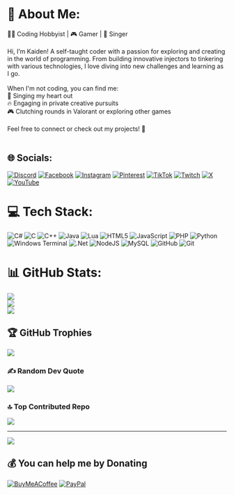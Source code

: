 # 💫 About Me:
👨‍💻 Coding Hobbyist | 🎮 Gamer | 🎤 Singer<br><br>Hi, I’m Kaiden! A self-taught coder with a passion for exploring and creating in the world of programming. From building innovative injectors to tinkering with various technologies, I love diving into new challenges and learning as I go.<br><br>When I'm not coding, you can find me:<br>🎵 Singing my heart out<br>🔥 Engaging in private creative pursuits<br>🎮 Clutching rounds in Valorant or exploring other games<br><br>Feel free to connect or check out my projects! 🚀<br><br>


## 🌐 Socials:
[![Discord](https://img.shields.io/badge/Discord-%237289DA.svg?logo=discord&logoColor=white)](https://discord.gg/https://discord.gg/VfgdAJzzXk) [![Facebook](https://img.shields.io/badge/Facebook-%231877F2.svg?logo=Facebook&logoColor=white)](https://facebook.com/kaiden.huh) [![Instagram](https://img.shields.io/badge/Instagram-%23E4405F.svg?logo=Instagram&logoColor=white)](https://instagram.com/kaiden_._._) [![Pinterest](https://img.shields.io/badge/Pinterest-%23E60023.svg?logo=Pinterest&logoColor=white)](https://pinterest.com/imkaiden) [![TikTok](https://img.shields.io/badge/TikTok-%23000000.svg?logo=TikTok&logoColor=white)](https://tiktok.com/@kaiden._._) [![Twitch](https://img.shields.io/badge/Twitch-%239146FF.svg?logo=Twitch&logoColor=white)](https://twitch.tv/imkaiden_) [![X](https://img.shields.io/badge/X-black.svg?logo=X&logoColor=white)](https://x.com/ImKaidenn) [![YouTube](https://img.shields.io/badge/YouTube-%23FF0000.svg?logo=YouTube&logoColor=white)](https://youtube.com/@imKaiden_) 

# 💻 Tech Stack:
![C#](https://img.shields.io/badge/c%23-%23239120.svg?style=for-the-badge&logo=csharp&logoColor=white) ![C](https://img.shields.io/badge/c-%2300599C.svg?style=for-the-badge&logo=c&logoColor=white) ![C++](https://img.shields.io/badge/c++-%2300599C.svg?style=for-the-badge&logo=c%2B%2B&logoColor=white) ![Java](https://img.shields.io/badge/java-%23ED8B00.svg?style=for-the-badge&logo=openjdk&logoColor=white) ![Lua](https://img.shields.io/badge/lua-%232C2D72.svg?style=for-the-badge&logo=lua&logoColor=white) ![HTML5](https://img.shields.io/badge/html5-%23E34F26.svg?style=for-the-badge&logo=html5&logoColor=white) ![JavaScript](https://img.shields.io/badge/javascript-%23323330.svg?style=for-the-badge&logo=javascript&logoColor=%23F7DF1E) ![PHP](https://img.shields.io/badge/php-%23777BB4.svg?style=for-the-badge&logo=php&logoColor=white) ![Python](https://img.shields.io/badge/python-3670A0?style=for-the-badge&logo=python&logoColor=ffdd54) ![Windows Terminal](https://img.shields.io/badge/Windows%20Terminal-%234D4D4D.svg?style=for-the-badge&logo=windows-terminal&logoColor=white) ![.Net](https://img.shields.io/badge/.NET-5C2D91?style=for-the-badge&logo=.net&logoColor=white) ![NodeJS](https://img.shields.io/badge/node.js-6DA55F?style=for-the-badge&logo=node.js&logoColor=white) ![MySQL](https://img.shields.io/badge/mysql-4479A1.svg?style=for-the-badge&logo=mysql&logoColor=white) ![GitHub](https://img.shields.io/badge/github-%23121011.svg?style=for-the-badge&logo=github&logoColor=white) ![Git](https://img.shields.io/badge/git-%23F05033.svg?style=for-the-badge&logo=git&logoColor=white)
# 📊 GitHub Stats:
![](https://github-readme-stats.vercel.app/api?username=imKaidenn&theme=dark&hide_border=false&include_all_commits=false&count_private=false)<br/>
![](https://github-readme-streak-stats.herokuapp.com/?user=imKaidenn&theme=dark&hide_border=false)<br/>
![](https://github-readme-stats.vercel.app/api/top-langs/?username=imKaidenn&theme=dark&hide_border=false&include_all_commits=false&count_private=false&layout=compact)

## 🏆 GitHub Trophies
![](https://github-profile-trophy.vercel.app/?username=imKaidenn&theme=tokyonight&no-frame=false&no-bg=false&margin-w=4)

### ✍️ Random Dev Quote
![](https://quotes-github-readme.vercel.app/api?type=horizontal&theme=tokyonight)

### 🔝 Top Contributed Repo
![](https://github-contributor-stats.vercel.app/api?username=imKaidenn&limit=5&theme=tokyonight&combine_all_yearly_contributions=true)

---
[![](https://visitcount.itsvg.in/api?id=imKaidenn&icon=1&color=5)](https://visitcount.itsvg.in)

  ## 💰 You can help me by Donating
  [![BuyMeACoffee](https://img.shields.io/badge/Buy%20Me%20a%20Coffee-ffdd00?style=for-the-badge&logo=buy-me-a-coffee&logoColor=black)](https://buymeacoffee.com/ridhakaiden) [![PayPal](https://img.shields.io/badge/PayPal-00457C?style=for-the-badge&logo=paypal&logoColor=white)](https://paypal.me/ridhakaiden@gmail.com) 

  
<!-- Proudly created with GPRM ( https://gprm.itsvg.in ) -->
